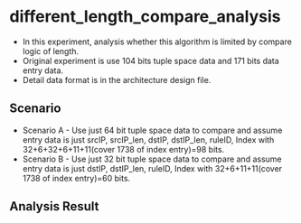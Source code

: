 # different_length_compare_analysis
* In this experiment, analysis whether this algorithm is limited by compare logic of length.
* Original experiment is use 104 bits tuple space data and 171 bits data entry data.
* Detail data format is in the architecture design file.

## Scenario
* Scenario A - Use just 64 bit tuple space data to compare and assume entry data is just srcIP, srcIP_len, dstIP, dstIP_len, ruleID, Index with 32+6+32+6+11+11(cover 1738 of index entry)=98 bits.
* Scenario B - Use just 32 bit tuple space data to compare and assume entry data is just dstIP, dstIP_len, ruleID, Index with 32+6+11+11(cover 1738 of index entry)=60 bits.

## Analysis Result
